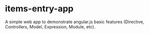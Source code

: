 items-entry-app
===============

A simple web app to demonstrate angular.js basic features (Directive, Controllers, Model, Expression, Module, etc).
